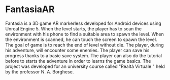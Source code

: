 # FantasiaAR
Fantasia is a 3D game AR markerless developed for Android devices using Unreal Engine 5. When the level starts, the player has to scan the environment with his phone to find a suitable area to spawn the level. When the environment is scanned, he can touch the screen to spawn the level. The goal of game is to reach the end of level without die. The player, during his adventure, will encounter some enemies. The player can save his progress thanks to a basic save system. The player can also do the tutorial before to starts the adventure in order to learns the game basics. The project was developed for an university course called "Realtà Virtuale " held by the professor N. A. Borghese.
